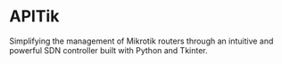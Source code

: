# APITik
Simplifying the management of Mikrotik routers through an intuitive and powerful SDN controller built with Python and Tkinter.
